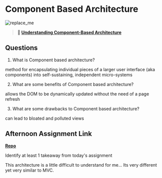 # Component Based Architecture

![replace_me](https://codeworks.blob.core.windows.net/public/assets/img/illustrations/placeholder.svg)

> **📖 [Understanding Component-Based Architecture](https://codeworksacademy.com/fs-student-guide/resources/wk6/01-Component-Based-Architecture)**

## Questions

1. What is Component based architecture? 

method for encapsulating individual pieces of a larger user interface (aka components) into self-sustaining, independent micro-systems

2. What are some benefits of Component based architecture?


allows the DOM to be dynamically updated without the need of a page refresh

3. What are some drawbacks to Component based architecture?

can lead to bloated and polluted views

## Afternoon Assignment Link

**[Repo](https://github.com/KarinnaGorrono/vue-playground)**

Identify at least 1 takeaway from today's assignment

This architecture is a little difficult to understand for me... Its very different yet very similar to MVC. 
